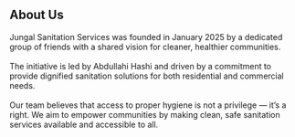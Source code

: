 <!-- About Section -->
<section id="about" class="py-16 bg-gray-50">
  <div class="container mx-auto text-center px-4">
    <h2 class="text-2xl font-semibold text-green-600">About Us</h2>
    <p class="mt-4 max-w-2xl mx-auto text-gray-700">
      Jungal Sanitation Services was founded in January 2025 by a dedicated group of friends with a shared vision for cleaner, healthier communities.
      <br><br>
      The initiative is led by Abdullahi Hashi and driven by a commitment to provide dignified sanitation solutions for both residential and commercial needs.
      <br><br>
      Our team believes that access to proper hygiene is not a privilege — it’s a right. We aim to empower communities by making clean, safe sanitation services available and accessible to all.
    </p>
  </div>
</section>
